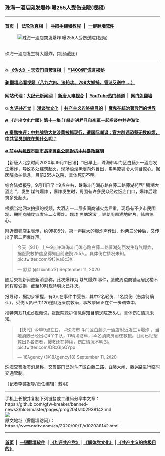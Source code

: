 ### 珠海一酒店突发爆炸 曝255人受伤送院(视频)
------------------------

#### [首页](https://github.com/gfw-breaker/banned-news3/blob/master/README.md) &nbsp;&nbsp;|&nbsp;&nbsp; [法轮功真相](https://github.com/begood0513/basic/blob/master/README.md)  &nbsp;&nbsp;|&nbsp;&nbsp; [手把手翻墙教程](https://github.com/gfw-breaker/guides/wiki)  &nbsp;&nbsp;|&nbsp;&nbsp; [一键翻墙软件](https://github.com/gfw-breaker/nogfw/blob/master/README.md)  



<div><div class="featured_image">
 <figure>
  <img alt="珠海一酒店突发爆炸 曝255人受伤送院(视频)" src="https://i.ntdtv.com/assets/uploads/2020/09/ee3f6983e311f802286dd661daa5f62e-800x450.jpg"/>
 </figure><br/>
 <span class="caption">
  珠海一酒店发生特大爆炸。(视频截图)
 </span>
</div>
</div><hr/>

#### 💥 [《伪火》 - 天安门自焚真相 ](http://141.164.51.119:10000/videos/blog/weihuo.html)&nbsp; |&nbsp; [“1400例”谎言揭秘  ](http://141.164.51.119:10000/videos/blog/jiexi1400.html)

#### [ 🎬  翻墙必看视频（八九六四、法轮功、709大抓捕、香港反送中 ...）](https://github.com/gfw-breaker/links/blob/master/banned.md)

#### 网站代理：[大纪元新闻网](http://167.172.10.89:10080/gb/) &nbsp;|&nbsp; [新唐人电视台](http://167.172.10.89:8808/gb/)  &nbsp;|&nbsp; [YouTube热门频道](http://158.247.203.241/youtube.html) &nbsp;|&nbsp; [网门免翻墙](http://158.247.203.241:11000/show.aspx?name=ogHome)

#### 💥 [九评共产党](http://141.164.51.119:10000/videos/res/jiuping/)&nbsp; |&nbsp; [漫谈党文化](http://141.164.51.119:10000/videos/res/mtdwh/)&nbsp; |&nbsp; [共产主义的终极目的](http://141.164.51.119:10000/videos/res/zjmd/)&nbsp; |&nbsp; [魔鬼在統治著我們的世界](http://141.164.51.119:10000/videos/res/TheSpecter/)  

#### [ 🔥  《走出文化亡國》第十一集 江峰走进栏目和李军一起畅谈中共逆淘汰](http://141.164.51.119:10000/videos/news/../res/zcwhwg/index.html)

#### [ 🔥  秦鹏快评：中共战狼大使涉黄被抓现行，遭国际嘲讽；官方辟谣恐惹无数麻烦，中共官员到底在想什么呢？](http://141.164.51.119:10000/videos/news/qp03.html)

#### [ 🔥  前中共雞西市副市長李傳良公開對抗中共暴政聲明](http://141.164.51.119:10000/videos/news/../tui/index.html)

<div><div class="post_content" itemprop="articleBody">
 <p>
  【新唐人北京时间2020年09月11日讯】11日早上，珠海市斗门区白藤头一酒店发生爆炸，导致多处建筑起火，现场滚滚黑烟向外冒出，焦黑废墟令人怵目惊心。据医院救护信息，目前255人送院，具体死伤不明。
 </p>
 <p>
  综合陆媒报导，9月11日早上9点左右，珠海斗门湖心路白藤二路藤湖苑西“
  <ok href="https://www.ntdtv.com/gb/腾糊大酒店.htm">
   腾糊大酒店
  </ok>
  ”，发生
  <ok href="https://www.ntdtv.com/gb/煤气爆炸.htm">
   煤气爆炸
  </ok>
  ，爆炸发生时，周围有许多民众经过饭店门口，爆炸后建筑多处起火。
 </p>
 <p>
  根据当地网友拍摄的视频，大酒店一二层多间商铺火势严重，现场有不少市民围观，期间商铺疑似发生二次爆炸。现场
  <ok href="https://www.ntdtv.com/gb/黑烟滚滚.htm">
   黑烟滚滚
  </ok>
  ，建筑周围满地碎片，怵目惊心。
 </p>
 <p>
  附近商铺店主表示，约9时05分，第一声巨大的爆炸声传出，约两三分钟后，又传出了第二声爆炸声。
 </p>
 <blockquote class="twitter-tweet" data-dnt="true" data-width="500">
  <p dir="ltr" lang="zh">
   今天（9.11）上午9点许珠海斗门湖心路白藤二路藤湖苑西发生煤气爆炸，据医院救护信息得知目前送院255人。具体伤亡情况未知。
   <ok href="https://t.co/9f3Iva6c3X">
    pic.twitter.com/9f3Iva6c3X
   </ok>
  </p>
  <p>
   — 默默 (@zixinho17)
   <ok href="https://twitter.com/zixinho17/status/1304256594339942401?ref_src=twsrc%5Etfw">
    September 11, 2020
   </ok>
  </p>
 </blockquote>
 <p>
  <script async="" charset="utf-8" src="https://platform.twitter.com/widgets.js">
  </script>
 </p>
 <p>
  <p>
   随后央视新闻更新消息称，此次爆炸为
   <ok href="https://www.ntdtv.com/gb/煤气爆炸.htm">
    煤气爆炸
   </ok>
   事件，造成周边商铺及居民楼不同程度受损，截至10时现场明火已扑灭。
  </p>
  <p>
   报导称，据初步掌握，有3人在事件中受伤，其中2名轻伤、1名烧伤（伤势待确认），受伤人员已由120送附近医院救治，事故原因正在进一步调查中。
  </p>
  <p>
   推特网友11点发视频说，据医院救护信息得知目前送院255人。具体伤亡情况未知。
  </p>
  <blockquote class="twitter-tweet" data-dnt="true" data-width="500">
   <p dir="ltr" lang="zh">
    【快讯】今早9点左右，
    <ok href="https://twitter.com/hashtag/%E7%8F%A0%E6%B5%B7%E5%B8%82?src=hash&amp;ref_src=twsrc%5Etfw">
     #珠海市
    </ok>
    斗门区白藤头一酒店附近发生
    <ok href="https://twitter.com/hashtag/%E7%88%86%E7%82%B8?src=hash&amp;ref_src=twsrc%5Etfw">
     #爆炸
    </ok>
    ，当地消防已经出动4个中队，11辆消防车，55名消防员前往救援。目前已经搜救出多名伤者，搜救还在持续，伤亡情况不明朗。
    <ok href="https://t.co/DRcGlpOYpo">
     pic.twitter.com/DRcGlpOYpo
    </ok>
   </p>
   <p>
    — 18Agency (@18Agency18)
    <ok href="https://twitter.com/18Agency18/status/1304249289355517952?ref_src=twsrc%5Etfw">
     September 11, 2020
    </ok>
   </p>
  </blockquote>
  <p>
   <script async="" charset="utf-8" src="https://platform.twitter.com/widgets.js">
   </script>
  </p>
  <p>
   <p>
    珠海交警发布消息称，交警部门已对斗门区白藤二路、白藤大闸、藤达路进行临时交通管制。
   </p>
   <p>
    （记者李芸报导/责任编辑：戴明）
   </p>
   <div class="single_ad">
   </div>
  </p>
 </p>
</div>
</div>
<hr/>
手机上长按并复制下列链接或二维码分享本文章：<br/>
https://github.com/gfw-breaker/banned-news3/blob/master/pages/prog204/a102938142.md <br/>
<a href='https://github.com/gfw-breaker/banned-news3/blob/master/pages/prog204/a102938142.md'><img src='https://github.com/gfw-breaker/banned-news3/blob/master/pages/prog204/a102938142.md.png'/></a> <br/>
原文地址（需翻墙访问）：https://www.ntdtv.com/gb/2020/09/11/a102938142.html


------------------------
#### [首页](https://github.com/gfw-breaker/banned-news3/blob/master/README.md) &nbsp;|&nbsp; [一键翻墙软件](https://github.com/gfw-breaker/nogfw/blob/master/README.md) &nbsp;| [《九评共产党》](https://github.com/gfw-breaker/9ping.md/blob/master/README.md#九评之一评共产党是什么) | [《解体党文化》](https://github.com/gfw-breaker/jtdwh.md/blob/master/README.md) | [《共产主义的终极目的》](https://github.com/gfw-breaker/gczydzjmd.md/blob/master/README.md)


<img src='http://gfw-breaker.win/banned-news3/pages/prog204/a102938142.md' width='0px' height='0px'/>